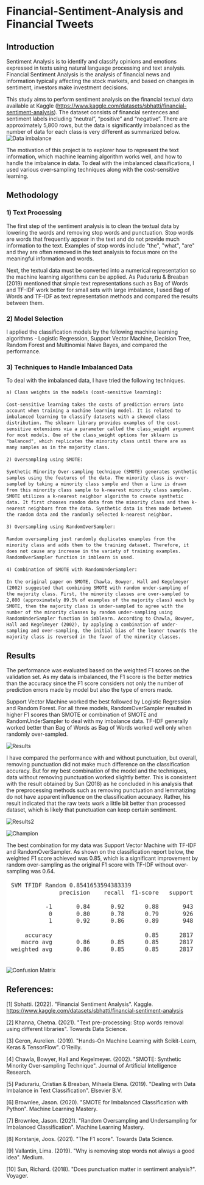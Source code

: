 # Financial-Sentiment-Analysis and Financial Tweets

## Introduction
Sentiment Analysis is to identify and classify opinions and emotions expressed in texts using natural language processing and text analysis. Financial Sentiment Analysis is the analysis of financial news and information typically affecting the stock markets, and based on changes in sentiment, investors make investment decisions.

This study aims to perform sentiment analysis on the financial textual data available at Kaggle (https://www.kaggle.com/datasets/sbhatti/financial-sentiment-analysis). The dataset consists of financial sentences and sentiment labels including “neutral”, “positive” and “negative”.  There are approximately 5,800 rows, but the data is significantly imbalanced as the number of data for each class is very different as summarized below. ![Data imbalance](/home/hinoki/Financial-Sentiment-Analysis/index.png "Imbalanced Data")

 The motivation of this project is to explorer how to represent the text information, which machine learning algorithm works well, and how to handle the imbalance in data.  To deal with the imbalanced classifications, I used various over-sampling techniques along with the cost-sensitive learning.

## Methodology

### 1) Text Processing

The first step of the sentiment analysis is to clean the textual data by lowering the words and removing stop words and punctuation.  Stop words are words that frequently appear in the text and do not provide much information to the text. Examples of stop words include "the", "what", "are" and they are often removed in the text analysis to focus more on the meaningful information and words. 

Next, the textual data must be converted into a numerical representation so the machine learning algorithms can be applied.  As Padurariu & Breaban (2019) mentioned that simple text representations such as Bag of Words and TF-IDF work better for small sets with large imbalance, I used Bag of Words and TF-IDF as text representation methods and compared the results between them. 

### 2) Model Selection

I applied the classification models by the following machine learning algorithms - Logistic Regression, Support Vector Machine, Decision Tree, Random Forest and Multinomial Naive Bayes, and compared the performance.  

### 3) Techniques to Handle Imbalanced Data

To deal with the imbalanced data, I have tried the following techniques.

    a) Class weights in the models (cost-sensitive learning):

    Cost-sensitive learning takes the costs of prediction errors into account when training a machine learning model. It is related to imbalanced learning to classify datasets with a skewed class distribution. The sklearn library provides examples of the cost-sensitive extensions via a parameter called the class_weight argument for most models. One of the class_weight options for sklearn is "balanced", which replicates the minority class until there are as many samples as in the majority class.

    2) Oversampling using SMOTE:

    Synthetic Minority Over-sampling technique (SMOTE) generates synthetic samples using the features of the data. The minority class is over-sampled by taking a minority class sample and then a line is drawn from this minority class sample to k-nearest minority class samples. SMOTE utilizes a k-nearest neighbor algorithm to create synthetic data. It first chooses random data from the minority class and then k-nearest neighbors from the data. Synthetic data is then made between the random data and the randomly selected k-nearest neighbor.

    3) Oversampling using RandomOverSampler:

    Random oversampling just randomly duplicates examples from the minority class and adds them to the training dataset. Therefore, it does not cause any increase in the variety of training examples. RandomOverSampler function in imblearn is used.

    4) Combination of SMOTE with RandomUnderSampler:

    In the original paper on SMOTE, Chawla, Bowyer, Hall and Kegelmeyer (2002) suggested that combining SMOTE with random under-sampling of the majority class. First, the minority classes are over-sampled to 2,800 (approximately 89.5% of examples of the majority class) each by SMOTE, then the majority class is under-sampled to agree with the number of the minority classes by random under-sampling using RandomUnderSampler function in imblearn. According to Chawla, Bowyer, Hall and Kegelmeyer (2002), by applying a combination of under-sampling and over-sampling, the initial bias of the leaner towards the majority class is reversed in the favor of the minority classes.

## Results

The performance was evaluated based on the weighted F1 scores on the validation set. As my data is imbalanced, the F1 score is the better metrics than the accuracy since the F1 score considers not only the number of prediction errors made by model but also the type of errors made.

Support Vector Machine worked the best followed by Logistic Regression and Random Forest.  For all three models, RandomOverSampler resulted in higher F1 scores than SMOTE or combination of SMOTE and RandomUnderSampler to deal with my imbalance data.  TF-IDF generally worked better than Bag of Words as Bag of Words worked well only when randomly over-sampled.  

![Results](/home/hinoki/Financial-Sentiment-Analysis/result.png "Results")

I have compared the performance with and without punctuation, but overall, removing
punctuation did not make much difference on the classification accuracy. But for my best
combination of the model and the techniques, data without removing punctuation worked slightly better. This is consistent with the result obtained by Sun (2018) as he concluded in his analysis that the preprocessing methods such as removing punctuation and lemmatizing do not have apparent influence on the classification accuracy. Rather, his result indicated that the raw texts work a little bit better than processed dataset, which is likely that punctuation can keep certain sentiment.

![Results2](/home/hinoki/Financial-Sentiment-Analysis/compare.png "Results2")

![Champion](/home/hinoki/Financial-Sentiment-Analysis/champ.png "Champion")

The best combination for my data was Support Vector Machine with TF-IDF and RandomOverSampler. As shown on the classification report below, the weighted F1
score achieved was 0.85, which is a significant improvement by random over-sampling as the original F1 score with TF-IDF without over-sampling was 0.64.

![Classification Report](report.png "Classification Report")

![Confusion Matrix](/home/hinoki/Financial-Sentiment-Analysis/cm.png "Confusion Matrix")

## References:

[1] Sbhatti. (2022). "Financial Sentiment Analysis". Kaggle. https://www.kaggle.com/datasets/sbhatti/financial-sentiment-analysis

[2] Khanna, Chetna.  (2021).  "Text pre-processing: Stop words removal using different libraries".  Towards Data Science.

[3] Geron, Aurelien. (2019). "Hands-On Machine Learning with Scikit-Learn, Keras & TensorFlow".  O'Reilly.

[4] Chawla, Bowyer, Hall and Kegelmeyer.  (2002).  "SMOTE: Synthetic Minority Over-sampling Technique".  Journal of Artificial Intelligence Research.

[5] Padurariu, Cristian & Breaban, Mihaela Elena. (2019). "Dealing with Data Imbalance in Text Classification". Elsevier B.V.

[6] Brownlee, Jason.  (2020).  "SMOTE for Imbalanced Classification with Python".  Machine Learning Mastery.

[7] Brownlee, Jason.  (2021).  "Random Oversampling and Undersampling for Imbalanced Classification".  Machine Learning Mastery.

[8] Korstanje, Joos. (2021).  "The F1 score".  Towards Data Science.

[9] Vallantin, Lima. (2019).  "Why is removing stop words not always a good idea".  Medium.

[10] Sun, Richard.  (2018).  "Does punctuation matter in sentiment analysis?".  Voyager.